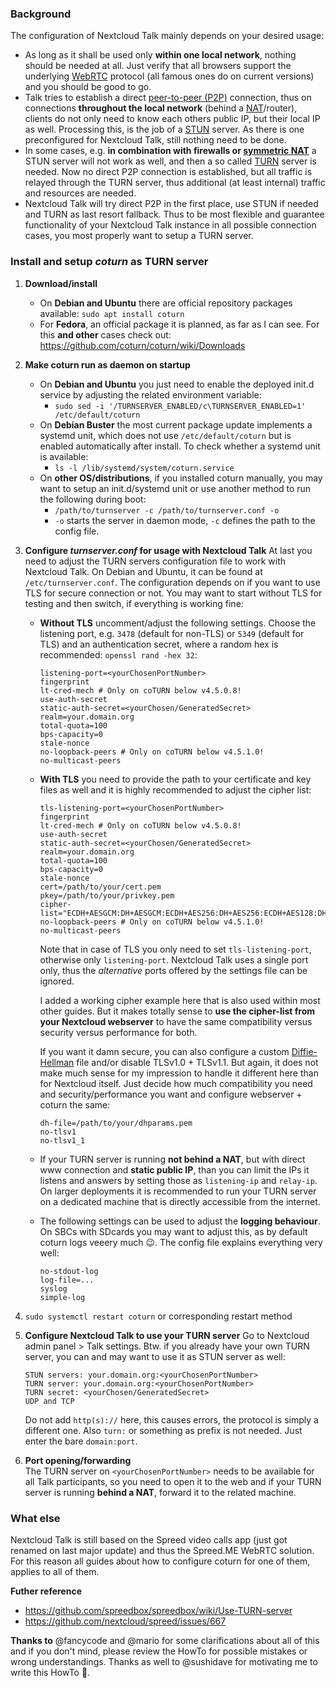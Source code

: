 ### Background
The configuration of Nextcloud Talk mainly depends on your desired usage:
- As long as it shall be used only **within one local network**, nothing should be needed at all. Just verify that all browsers support the underlying [WebRTC](https://en.wikipedia.org/wiki/WebRTC) protocol (all famous ones do on current versions) and you should be good to go.
- Talk tries to establish a direct [peer-to-peer (P2P)](https://en.wikipedia.org/wiki/Peer-to-peer) connection, thus on connections **throughout the local network** (behind a [NAT](https://en.wikipedia.org/wiki/Network_address_translation)/router), clients do not only need to know each others public IP, but their local IP as well. Processing this, is the job of a [STUN](https://en.wikipedia.org/wiki/STUN) server. As there is one preconfigured for Nextcloud Talk, still nothing need to be done.
- In some cases, e.g. **in combination with firewalls or [symmetric NAT](https://en.wikipedia.org/wiki/Network_address_translation#Symmetric_NAT)** a STUN server will not work as well, and then a so called [TURN](https://en.wikipedia.org/wiki/Traversal_Using_Relays_around_NAT) server is needed. Now no direct P2P connection is established, but all traffic is relayed through the TURN server, thus additional (at least internal) traffic and resources are needed.
- Nextcloud Talk will try direct P2P in the first place, use STUN if needed and TURN as last resort fallback. Thus to be most flexible and guarantee functionality of your Nextcloud Talk instance in all possible connection cases, you most properly want to setup a TURN server.

### Install and setup _coturn_ as TURN server
1. **Download/install**
   - On **Debian and Ubuntu** there are official repository packages available:
`sudo apt install coturn`
   - For **Fedora**, an official package it is planned, as far as I can see. For this **and other** cases check out: https://github.com/coturn/coturn/wiki/Downloads

2. **Make coturn run as daemon on startup**
   - On **Debian and Ubuntu** you just need to enable the deployed init.d service by adjusting the related environment variable:
      - `sudo sed -i '/TURNSERVER_ENABLED/c\TURNSERVER_ENABLED=1' /etc/default/coturn`
   - On **Debian Buster** the most current package update implements a systemd unit, which does not use `/etc/default/coturn` but is enabled automatically after install. To check whether a systemd unit is available:
      - `ls -l /lib/systemd/system/coturn.service`
   - On **other OS/distributions**, if you installed coturn manually, you may want to setup an init.d/systemd unit or use another method to run the following during boot:
      - `/path/to/turnserver -c /path/to/turnserver.conf -o`
      - `-o` starts the server in daemon mode, `-c` defines the path to the config file.

3. **Configure _turnserver.conf_ for usage with Nextcloud Talk**
At last you need to adjust the TURN servers configuration file to work with Nextcloud Talk. On Debian and Ubuntu, it can be found at `/etc/turnserver.conf`. The configuration depends on if you want to use TLS for secure connection or not. You may want to start without TLS for testing and then switch, if everything is working fine:
   - **Without TLS** uncomment/adjust the following settings. Choose the listening port, e.g. `3478` (default for non-TLS) or `5349` (default for TLS) and an authentication secret, where a random hex is recommended: `openssl rand -hex 32`:

         listening-port=<yourChosenPortNumber>
         fingerprint
         lt-cred-mech # Only on coTURN below v4.5.0.8!
         use-auth-secret
         static-auth-secret=<yourChosen/GeneratedSecret>
         realm=your.domain.org
         total-quota=100
         bps-capacity=0
         stale-nonce
         no-loopback-peers # Only on coTURN below v4.5.1.0!
         no-multicast-peers
   - **With TLS** you need to provide the path to your certificate and key files as well and it is highly recommended to adjust the cipher list:

         tls-listening-port=<yourChosenPortNumber>
         fingerprint
         lt-cred-mech # Only on coTURN below v4.5.0.8!
         use-auth-secret
         static-auth-secret=<yourChosen/GeneratedSecret>
         realm=your.domain.org
         total-quota=100
         bps-capacity=0
         stale-nonce
         cert=/path/to/your/cert.pem
         pkey=/path/to/your/privkey.pem
         cipher-list="ECDH+AESGCM:DH+AESGCM:ECDH+AES256:DH+AES256:ECDH+AES128:DH+AES:ECDH+3DES:DH+3DES:RSA+AES:RSA+3DES:!ADH:!AECDH:!MD5"
         no-loopback-peers # Only on coTURN below v4.5.1.0!
         no-multicast-peers

     Note that in case of TLS you only need to set `tls-listening-port`, otherwise only `listening-port`. Nextcloud Talk uses a single port only, thus the _alternative_ ports offered by the settings file can be ignored.

     I added a working cipher example here that is also used within most other guides. But it makes totally sense to **use the cipher-list from your Nextcloud webserver** to have the same compatibility versus security versus performance for both.

     If you want it damn secure, you can also configure a custom [Diffie-Hellman](https://en.wikipedia.org/wiki/Diffie–Hellman_key_exchange) file and/or disable TLSv1.0 + TLSv1.1. But again, it does not make much sense for my impression to handle it different here than for Nextcloud itself. Just decide how much compatibility you need and security/performance you want and configure webserver + coturn the same:

         dh-file=/path/to/your/dhparams.pem
         no-tlsv1
         no-tlsv1_1
   - If your TURN server is running **not behind a NAT**, but with direct www connection and **static public IP**, than you can limit the IPs it listens and answers by setting those as `listening-ip` and `relay-ip`. On larger deployments it is recommended to run your TURN server on a dedicated machine that is directly accessible from the internet.
   - The following settings can be used to adjust the **logging behaviour**. On SBCs with SDcards you may want to adjust this, as by default coturn logs veeery much :wink:. The config file explains everything very well:

         no-stdout-log
         log-file=...
         syslog
         simple-log

4. `sudo systemctl restart coturn` or corresponding restart method

5. **Configure Nextcloud Talk to use your TURN server**
Go to Nextcloud admin panel > Talk settings. Btw. if you already have your own TURN server, you can and may want to use it as STUN server as well:

       STUN servers: your.domain.org:<yourChosenPortNumber>
       TURN server: your.domain.org:<yourChosenPortNumber>
       TURN secret: <yourChosen/GeneratedSecret>
       UDP and TCP
   Do not add `http(s)://` here, this causes errors, the protocol is simply a different one. Also `turn:` or something as prefix is not needed. Just enter the bare `domain:port`.

6. **Port opening/forwarding**\
The TURN server on `<yourChosenPortNumber>` needs to be available for all Talk participants, so you need to open it to the web and if your TURN server is running **behind a NAT**, forward it to the related machine.

### What else
 Nextcloud Talk is still based on the Spreed video calls app (just got renamed on last major update) and thus the Spreed.ME WebRTC solution. For this reason all guides about how to configure coturn for one of them, applies to all of them.

**Futher reference**
- https://github.com/spreedbox/spreedbox/wiki/Use-TURN-server
- https://github.com/nextcloud/spreed/issues/667

**Thanks to** @fancycode and @mario for some clarifications about all of this and if you don't mind, please review the HowTo for possible mistakes or wrong understandings.
Thanks as well to @sushidave for motivating me to write this HowTo :slightly_smiling_face:.
